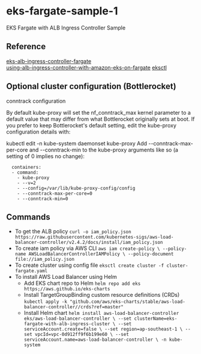 # eks-fargate-sample-1

EKS Fargate with ALB Ingress Controller Sample

## Reference  

[eks-alb-ingress-controller-fargate](https://aws.amazon.com/premiumsupport/knowledge-center/eks-alb-ingress-controller-fargate/)  
[using-alb-ingress-controller-with-amazon-eks-on-fargate](https://aws.amazon.com/blogs/containers/using-alb-ingress-controller-with-amazon-eks-on-fargate/)
[eksctl](https://github.com/weaveworks/eksctl)

## Optional cluster configuration (Bottlerocket)

conntrack configuration

By default kube-proxy will set the nf_conntrack_max kernel parameter to a default value that may differ from what Bottlerocket originally sets at boot. If you prefer to keep Bottlerocket's default setting, edit the kube-proxy configuration details with:

kubectl edit -n kube-system daemonset kube-proxy
Add --conntrack-max-per-core and --conntrack-min to the kube-proxy arguments like so (a setting of 0 implies no change):

      containers:
      - command:
        - kube-proxy
        - --v=2
        - --config=/var/lib/kube-proxy-config/config
        - --conntrack-max-per-core=0
        - --conntrack-min=0

## Commands

- To get the ALB policy
    `curl -o iam_policy.json https://raw.githubusercontent.com/kubernetes-sigs/aws-load-balancer-controller/v2.4.2/docs/install/iam_policy.json`
- To create iam policy via AWS CLI
    `aws iam create-policy \
    --policy-name AWSLoadBalancerControllerIAMPolicy \
    --policy-document file://iam_policy.json`
- To create cluster using config file
    `eksctl create cluster -f cluster-fargate.yaml`
- To install AWS Load Balancer using Helm
  - Add EKS chart repo to Helm
        `helm repo add eks https;//aws.github.io/eks-charts`
  - Install TargetGroupBinding custom resource definitions (CRDs)
        `kubectl apply -k "github.com/aws/eks-charts/stable/aws-load-balancer-controller//crds?ref=master"`
  - Install Helm chart
        `helm install aws-load-balancer-controller eks/aws-load-balancer-controller \
        --set clusterName=eks-fargate-with-alb-ingress-cluster \
        --set serviceAccount.create=false \
        --set region=ap-southeast-1 \
        --set vpcId=vpc-0d912ff9f6b199e60 \
        --set serviceAccount.name=aws-load-balancer-controller \
        -n kube-system`
